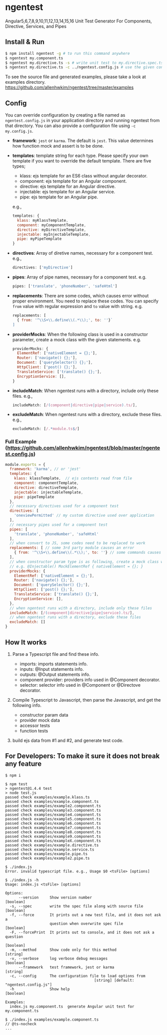 # ngentest
Angular5,6,7,8,9,10,11,12,13,14,15,16 Unit Test Generator For Components, Directive, Services, and Pipes

## Install & Run
```bash
$ npm install ngentest -g # to run this command anywhere
$ ngentest my.component.ts 
$ ngentest my.directive.ts -s # write unit test to my.directive.spec.ts
$ ngentest my.directive.ts -c ../ngentest.config.js # use the given config file.
```

To see the source file and generated examples, please take a look at examples directory.
https://github.com/allenhwkim/ngentest/tree/master/examples

## Config
You can override configuration by creating a file named as `ngentest.config.js` in your application directory and running ngentest from that directory. You can also provide a configuration file using `-c my.config.js`.

  * **framework**: `jest` or `karma`. The default is `jest`. This value determines how function mock and assert is to be done.

  * **templates**: template string for each type. Please specify your own template if you want to override
    the default template. There are five types;
    * klass: ejs template for an ES6 class without angular decorator.
    * component: ejs template for an Angular component.
    * directive: ejs template for an Angular directive.
    * injectable: ejs template for an Angular service.
    * pipe: ejs template for an Angular pipe.

    e.g., 
    ```javascript
    templates: {
      klass: myKlassTemplate,
      component: myComponentTemplate,
      directive: myDirectiveTemplate,
      injectable: myInjectableTemplate, 
      pipe: myPipeTemplate 
    }
    ```

  * **directives**: Array of diretive names, necessary for a component test. e.g., 
    ```javascript
    directives: ['myDirective']
    ```

  * **pipes**: Array of pipe names, necessary for a component test. e.g. 
    ```javascript
    pipes: ['translate', 'phoneNumber', 'safeHtml']
    ```

  * **replacements**: There are some codes, which causes error without proper environment. You need to replace these codes.
    You can specify `from` value with regular expression and `to` value with string.
    e.g. 
    ```javascript
    replacements: [
      { from: '^\\S+\\.define\\(.*\\);', to: ''}`
    ]
    ```

  * **providerMocks**: When the following class is used in a constructor parameter, create a mock class with the given statements.
    e.g.
    ```javascript
    providerMocks: {
      ElementRef: ['nativeElement = {};'],
      Router: ['navigate() {};'],
      Document: ['querySelector() {};'],
      HttpClient: ['post() {};'],
      TranslateService: ['translate() {};'],
      EncryptionService: [],
    }
    ```

  * **includeMatch**: When ngentest runs with a directory, include only these files. e.g.,
    ```javascript
    includeMatch: [/(component|directive|pipe|service).ts/],
    ````
  
  * **excludeMatch**: When ngentest runs with a directory, exclude these files. e.g., 
    ```javascript
    excludeMatch: [/.*module.ts$/]
    ```
  ### Full Example (https://github.com/allenhwkim/ngentest/blob/master/ngentest.config.js)
  ```javascript
  module.exports = {
    framework: 'karma', // or 'jest'
    templates: {
      klass: klassTemplate,  // ejs contents read from file
      component: componentTemplate,
      directive: directiveTemplate,
      injectable: injectableTemplate, 
      pipe: pipeTemplate 
    },
    // necessary directives used for a component test
    directives: [
      'oneviewPermitted' // my custom directive used over application
    ], 
    // necessary pipes used for a component test
    pipes: [
      'translate', 'phoneNumber', 'safeHtml'
    ],
    // when convert to JS, some codes need to be replaced to work 
    replacements: [ // some 3rd party module causes an error
      { from: '^\\S+\\.define\\(.*\\);', to: ''} // some commands causes error
    ],
    // when constructor param type is as following, create a mock class with this properties
    // e.g. @Injectable() MockElementRef { nativeElement = {}; }
    providerMocks: {
      ElementRef: ['nativeElement = {};'],
      Router: ['navigate() {};'],
      Document: ['querySelector() {};'],
      HttpClient: ['post() {};'],
      TranslateService: ['translate() {};'],
      EncryptionService: [],
    },
    // when ngentest runs with a directory, include only these files
    includeMatch: [/(component|directive|pipe|service).ts/],
    // when ngentest runs with a directory, exclude these files
    excludeMatch: []
  }
  ```

## How It works

1. Parse a Typescript file and find these info.

    * imports: imports statements info.
    * inputs: @Input statements info.
    * outputs: @Output statements info.
    * component provider: providers info used in @Component decorator.
    * selector: selector info used in @Component or @Directove decorator.

2. Compile Typescript to Javascript, then parse the Javascript, and get the following info.

    * constructor param data
    * provider mock data
    * accessor tests
    * function tests

3. build ejs data from #1 and #2, and generate test code.

## For Developers: To make it sure it does not break any feature

```
$ npm i

$ npm test
> ngentest@1.4.4 test
> node test.js
passed check examples/example.klass.ts
passed check examples/example.component.ts
passed check examples/example2.component.ts
passed check examples/example3.component.ts
passed check examples/example4.component.ts
passed check examples/example5.component.ts
passed check examples/example6.component.ts
passed check examples/example7.component.ts
passed check examples/example8.component.ts
passed check examples/example9.component.ts
passed check examples/exampleX.component.ts
passed check examples/example.directive.ts
passed check examples/example.service.ts
passed check examples/example.pipe.ts
passed check examples/example2.pipe.ts

$ ./index.js                    
Error. invalid typescript file. e.g., Usage $0 <tsFile> [options]

$ ./index.js -h          
Usage: index.js <tsFile> [options]

Options:
      --version     Show version number                                [boolean]
  -s, --spec        write the spec file along with source file         [boolean]
  -f, --force       It prints out a new test file, and it does not ask a
                    question when overwrite spec file                  [boolean]
  -F, --forcePrint  It prints out to console, and it does not ask a question
                                                                       [boolean]
  -m, --method      Show code only for this method                      [string]
  -v, --verbose     log verbose debug messages                         [boolean]
      --framework   test framework, jest or karma                       [string]
  -c, --config      The configuration file to load options from
                                        [string] [default: "ngentest.config.js"]
  -h                Show help                                          [boolean]

Examples:
  index.js my.component.ts  generate Angular unit test for my.component.ts

$ ./index.js examples/example.component.ts 
// @ts-nocheck
...
```
